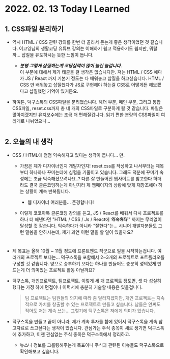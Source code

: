 # 2022. 02. 13 Today I Learned
## 1. CSS파일 분리하기

+ 역시 HTML / CSS 관련 강의를 한번 더 골라서 듣는게 좋은 생각이었던 것 같습니다. 이고잉님의 생활코딩 유튜브 강의는 이해하기 쉽고 적용하기도 쉽지만, 뭐랄까... 삽질을 유도하시는 듯한 느낌이 듭니다.

    + __*분명 그렇게 삽질하는게 코딩실력이 많이 늘긴 늘겁니다.*__     
    이 부분에 대해서 제가 태클을 걸 생각은 없습니다만. 저는 HTML / CSS 에다가 JS / React 까지 기본기 정도는 다 배워놓고 삽질을 하고싶습니다. HTML / CSS 만 배워놓고 삽질했다가 JS로 구현해야 하는걸 CSS로 어떻게든 해보겠다고 삽질했던 기억이 있거든요.

+ 하여튼, 덕구스톡의 CSS파일을 분리했습니다. 헤더 부분, 메인 부분, 그리고 통합 CSS파일, reset.css까지 총 네 개의 CSS파일로 구분하게 될 것 같습니다. 파일은 많아지겠지만 유지보수에는 조금 더 편해질겁니다. 읽기 편한 분량의 CSS파일이 여러개로 나뉘었으니...

#

## 2. 오늘의 내 생각
+ CSS / HTML에 점점 익숙해지고 있다는 생각이 듭니다... 만.

    + 가끔은 제가 디자이너인지 개발자인지! reset.css를 작성하고 나서부터는 제목부터 하나하나 꾸미는데에 심혈을 기울이고 있습니다. 그래도 덕분에 꾸미기 속성에는 조금 익숙해졌으려나요..? 다른 잘 만들어진 웹사이트를 참고한다 하더라도 결국 클론코딩하는게 아닌지라 제 웹페이지의 상황에 맞게 재창조해야 하는 상황이 계속 반복됩니다.
        
        + 웹 디자이너 여러분들... 존경합니다!
    
    + 이렇게 코코아톡 클론코딩 강의를 듣고, JS / React를 배워서 다시 프로젝트를 하나 더 해낸다면 "HTML / CSS / Js / React에 __*익숙하다*__ " 까지는 무리없이 달성할 것 같습니다. 익숙하다가 아니라 "잘한다"는... 시니어 개발자분들도 그런 말씀을 안하시는데, 제가 과연 이런 말을 할 일이 있을까요?
#

+ 제 목표는 올해 10월 ~ 11월 정도에 프론트엔드 직군으로 일을 시작하는겁니다. 여러개의 프로젝트 보다는... 덕구스톡을 포함해서 2~3개의 프로젝트로 포트폴리오를 구성할 것 같습니다. 양으로 승부하기 보다는 하나를 만들어도 충분히 성의있게 만드는게 더 의미있는 프로젝트 활동 아닐까요?

+ 덕구스톡, 개인프로젝트, 팀프로젝트. 이렇게 세 개 프로젝트 정도면, 셋 다 성실히 했다는 가정 하에 면접이나 이력서에 충분히 기술할 내용은 있을겁니다.   

    > 팀 프로젝트는 팀원들의 의지에 따라 좀 달라지겠지만, 개인 프로젝트는 지속적으로 가치를 창출할 수 있는 프로젝트로 만들고 싶습니다. 남들은 안써도 적어도 저는 계속 쓰는... 그렇기에 덕구스톡은 저에게 의미가 있습니다.

+ 덕구스톡을 만들고 끝이 아니라, 제가 계속 투자를 함에 있어서 덕구스톡을 계속 참고자료로 쓰고싶다는 생각이 있습니다. 관심가는 주식 종목이 새로 생기면 덕구스톡에 추가하고, 이젠 관심없는 주식 종목은 덕구스톡에서 정리하고.     
    
    + 뉴스나 정보를 크롤링해주는게 목표이니 주식과 관련된 이슈들도 덕구스톡으로 확인해보고 싶습니다.
